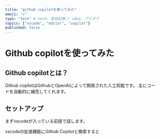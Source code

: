 ```yaml
---
title: "github copilotを使ってみた"
emoji: "✈"
type: "tech" # tech: 技術記事 / idea: アイデア
topics: ["vscode", "editor", "copilot"]
published: false
---
```


# Github copilotを使ってみた

## Github copilotとは？

Github copilotはGithubとOpenAIによって開発された人工知能です。
主にコードを自動的に補完してくれます。

## セットアップ

まずvscodeが入っている前提で話します。



vscodeの拡張機能にGithub Copilotと検索すると
